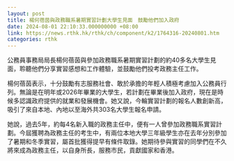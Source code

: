 ```yaml
---
layout: post
title: 楊何蓓茵與政務職系暑期實習計劃大學生見面　鼓勵他們加入政府
date: 2024-08-01 22:10:33.000000000 +08:00
link: https://news.rthk.hk/rthk/ch/component/k2/1764316-20240801.htm
categories: rthk
---
```


公務員事務局局長楊何蓓茵與參加政務職系暑期實習計劃的約40多名大學生見面，聆聽他們分享實習感想和工作體驗，並鼓勵他們投考政務主任工作。
 
楊何蓓茵表示，十分鼓勵有志服務社會、敢於承擔的年輕人積極考慮加入公務員行列。無論是在明年或2026年畢業的大學生，若計劃在畢業後加入政府，現在是時候多認識政府提供的就業和發展機會。她又說，今輪實習計劃的報名人數創新高，吸引了來自本地、內地以至海外共303名大學生報名申請。
 
她說，過去5年，約每4名新入職的政務主任中，便有一人曾參加政務職系實習計劃。今屆獲聘為政務主任的考生中，有兩位本地大學三年級學生亦在去年分別參加了暑期和冬季實習，屬首批獲得提早有條件取錄。她期待參與實習的同學們在不久將來成為政務主任，以自身所長，服務市民，貢獻國家和香港。
